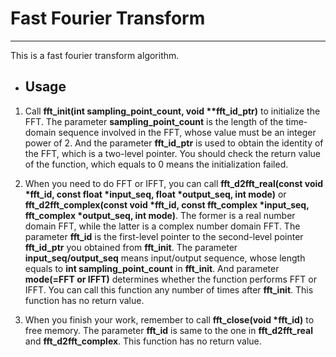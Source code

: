 # Fast Fourier Transform

---

This is a fast fourier transform algorithm.

- ## Usage

1. Call **fft\_init(int sampling\_point\_count, void \*\*fft\_id\_ptr)** to initialize the FFT. The parameter **sampling\_point\_count** is the length of the time-domain sequence involved in the FFT, whose value must be an integer power of 2. And the parameter **fft\_id\_ptr** is used to obtain the identity of the FFT, which is a two-level pointer. You should check the return value of the function, which equals to 0 means the initialization failed.

2. When you need to do FFT or IFFT, you can call **fft\_d2fft\_real(const void \*fft\_id, const float \*input\_seq, float \*output\_seq, int mode)** or **fft\_d2fft\_complex(const void \*fft\_id, const fft\_complex \*input\_seq, fft\_complex \*output\_seq, int mode)**. The former is a real number domain FFT, while the latter is a complex number domain FFT. The parameter **fft\_id** is the first-level pointer to the second-level pointer **fft\_id\_ptr** you obtained from **fft\_init**. The parameter **input\_seq/output\_seq** means input/output sequence, whose length equals to **int sampling_point_count** in **fft\_init**. And parameter **mode(=FFT or IFFT)** determines whether the function performs FFT or IFFT. You can call this function any number of times after **fft\_init**. This function has no return value.

3. When you finish your work, remember to call **fft\_close(void \*fft\_id)** to free memory. The parameter **fft\_id** is same to the one in **fft\_d2fft\_real** and **fft\_d2fft\_complex**. This function has no return value.